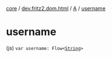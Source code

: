 [core](../../index.md) / [dev.fritz2.dom.html](../index.md) / [A](index.md) / [username](./username.md)

# username

(js) `var username: Flow<`[`String`](https://kotlinlang.org/api/latest/jvm/stdlib/kotlin/-string/index.html)`>`